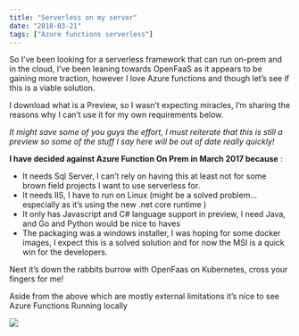 ```yaml
---
title: "Serverless on my server"
date: "2018-03-21"
tags: ["Azure functions serverless"]
---
```


So I’ve been looking for a serverless framework that can run on-prem and in the cloud, I’ve been leaning towards OpenFaaS as it appears to be gaining more traction, however I love Azure functions and though let’s see if this is a viable solution.

I download what is a Preview, so I wasn’t expecting miracles, I’m sharing the reasons why I can’t use it for my own requirements below.

_It might save some of you guys the effort, I must reiterate that this is still a preview so some of the stuff I say here will be out of date really quickly!_

**I have decided against Azure Function On Prem in March 2017 because** :

- It needs Sql Server, I can’t rely on having this at least not for some brown field projects I want to use serverless for.
- It needs IIS, I have to run on Linux (might be a solved problem… especially as it’s using the new .net core runtime )
- It only has Javascript and C# language support in preview, I need Java, and Go and Python would be nice to haves
- The packaging was a windows installer, I was hoping for some docker images, I expect this is a solved solution and for now the MSI is a quick win for the developers.

Next it’s down the rabbits burrow with OpenFaas on Kubernetes, cross your fingers for me!

Aside from the above which are mostly external limitations it’s nice to see Azure Functions Running locally

![](/images//images/image_thumb_440.png)
